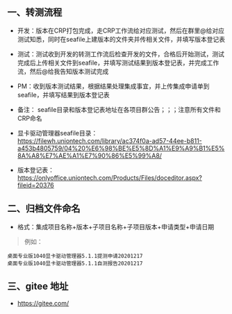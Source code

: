 ## 一、转测流程
* 开发：版本在CRP打包完成，走CRP工作流给对应测试，然后在群里@给对应测试知悉，同时在seafile上建版本的文件夹并传相关文件，并填写版本登记表
* 测试：测试收到开发的转测工作流后检查开发的文件，合格后开始测试，测试完成后上传相关文件到seafile，并填写测试结果到版本登记表，并完成工作流，然后@给我告知版本测试完成
* PM：收到版本测试结果，根据结果处理集成事宜，并上传集成申请单到seafile，并填写结果到版本登记表
* 备注： seafile目录和版本登记表地址在各项目群公告；；；注意所有文件和CRP命名
* 显卡驱动管理器seafile目录：https://filewh.uniontech.com/library/ac374f0a-ad57-44ee-b811-a453b4805759/04%20%E6%98%BE%E5%8D%A1%E9%A9%B1%E5%8A%A8%E7%AE%A1%E7%90%86%E5%99%A8/

* 版本登记表：https://onlyoffice.uniontech.com/Products/Files/doceditor.aspx?fileid=20376

## 二、归档文件命名
* 格式：集成项目名称+版本+子项目名称+子项目版本+申请类型+申请日期
> 例如：
```
桌面专业版1040显卡驱动管理器5.1.1提测申请20201217
桌面专业版1040显卡驱动管理器5.1.1自测报告20201217
```


## 三、gitee 地址
* https://gitee.com/